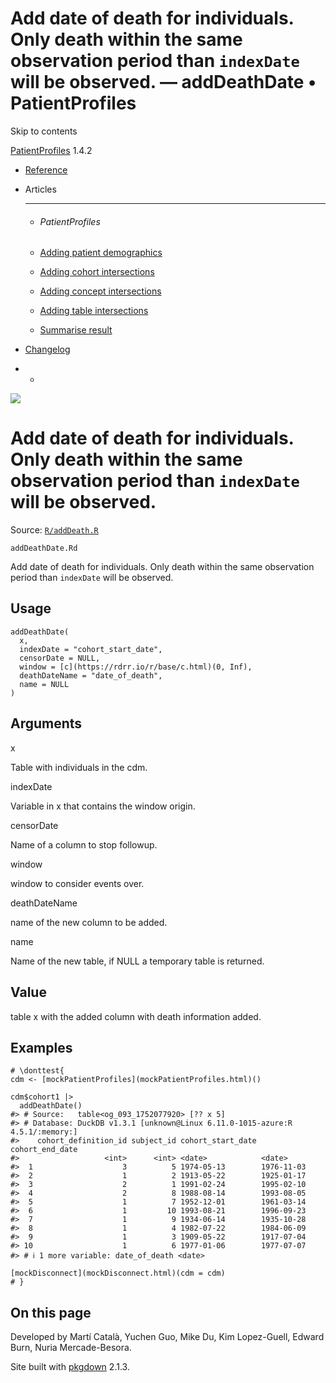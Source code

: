 # Add date of death for individuals. Only death within the same observation period than `indexDate` will be observed. — addDeathDate • PatientProfiles

Skip to contents

[PatientProfiles](../index.html) 1.4.2

  * [Reference](../reference/index.html)
  * Articles
    * * * *

    * ###### PatientProfiles

    * [Adding patient demographics](../articles/demographics.html)
    * [Adding cohort intersections](../articles/cohort-intersect.html)
    * [Adding concept intersections](../articles/concept-intersect.html)
    * [Adding table intersections](../articles/table-intersect.html)
    * [Summarise result](../articles/summarise.html)
  * [Changelog](../news/index.html)


  *   * [](https://github.com/darwin-eu/PatientProfiles/)



![](../logo.png)

# Add date of death for individuals. Only death within the same observation period than `indexDate` will be observed.

Source: [`R/addDeath.R`](https://github.com/darwin-eu/PatientProfiles/blob/v1.4.2/R/addDeath.R)

`addDeathDate.Rd`

Add date of death for individuals. Only death within the same observation period than `indexDate` will be observed.

## Usage
    
    
    addDeathDate(
      x,
      indexDate = "cohort_start_date",
      censorDate = NULL,
      window = [c](https://rdrr.io/r/base/c.html)(0, Inf),
      deathDateName = "date_of_death",
      name = NULL
    )

## Arguments

x
    

Table with individuals in the cdm.

indexDate
    

Variable in x that contains the window origin.

censorDate
    

Name of a column to stop followup.

window
    

window to consider events over.

deathDateName
    

name of the new column to be added.

name
    

Name of the new table, if NULL a temporary table is returned.

## Value

table x with the added column with death information added.

## Examples
    
    
    # \donttest{
    cdm <- [mockPatientProfiles](mockPatientProfiles.html)()
    
    cdm$cohort1 |>
      addDeathDate()
    #> # Source:   table<og_093_1752077920> [?? x 5]
    #> # Database: DuckDB v1.3.1 [unknown@Linux 6.11.0-1015-azure:R 4.5.1/:memory:]
    #>    cohort_definition_id subject_id cohort_start_date cohort_end_date
    #>                   <int>      <int> <date>            <date>         
    #>  1                    3          5 1974-05-13        1976-11-03     
    #>  2                    1          2 1913-05-22        1925-01-17     
    #>  3                    2          1 1991-02-24        1995-02-10     
    #>  4                    2          8 1988-08-14        1993-08-05     
    #>  5                    1          7 1952-12-01        1961-03-14     
    #>  6                    1         10 1993-08-21        1996-09-23     
    #>  7                    1          9 1934-06-14        1935-10-28     
    #>  8                    1          4 1982-07-22        1984-06-09     
    #>  9                    1          3 1909-05-22        1917-07-04     
    #> 10                    1          6 1977-01-06        1977-07-07     
    #> # ℹ 1 more variable: date_of_death <date>
    
    [mockDisconnect](mockDisconnect.html)(cdm = cdm)
    # }
    
    

## On this page

Developed by Martí Català, Yuchen Guo, Mike Du, Kim Lopez-Guell, Edward Burn, Nuria Mercade-Besora.

Site built with [pkgdown](https://pkgdown.r-lib.org/) 2.1.3.
